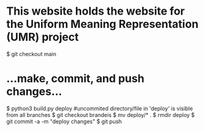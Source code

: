 # This website holds the website for the Uniform Meaning Representation (UMR) project


$ git checkout main
# ...make, commit, and push changes...
$ python3 build.py deploy
#uncommited directory/file in 'deploy' is visible from all branches
$ git checkout brandeis
$ mv deploy/* .
$ rmdir deploy
$ git commit -a -m "deploy changes"
$ git push